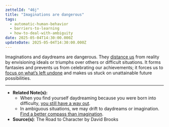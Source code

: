 ```yaml
---
zettelId: "46j"
title: "Imaginations are dangerous"
tags:
  - automatic-human-behavior
  - barriers-to-learning
  - how-to-deal-with-ambiguity
date: 2025-05-04T14:30:00.000Z
updateDate: 2025-05-04T14:30:00.000Z
---
```


Imaginations and daydreams are dangerous. They [distance us](/notes/9b/) from reality by envisioning ideals or triumphs over others or difficult situations. It forms fantasies and prevents us from celebrating our achievements; it forces us to [focus on what’s left undone](/notes/38a/) and makes us stuck on unattainable future possibilities.

---

- **Related Note(s):**
  - When you find yourself daydreaming because you were born into difficulty, [you still have a way out](/notes/30e/).
  - In ambiguous situations, we may drift to daydreams or imagination. [Find a better compass than imagination](/notes/29b/).
- **Source(s)**: The Road to Character by David Brooks
